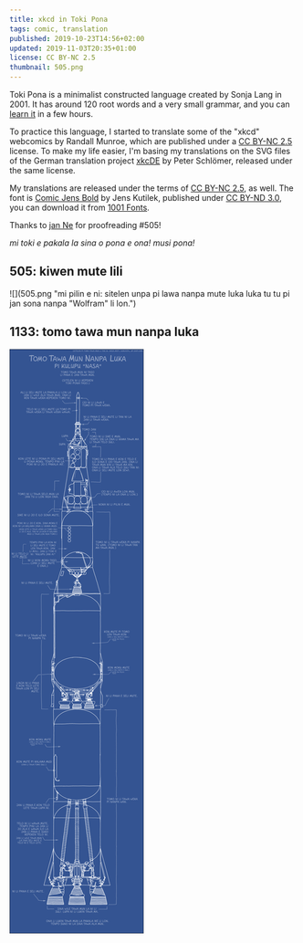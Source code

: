 ```yaml
---
title: xkcd in Toki Pona
tags: comic, translation
published: 2019-10-23T14:56+02:00
updated: 2019-11-03T20:35+01:00
license: CC BY-NC 2.5
thumbnail: 505.png
---
```


Toki Pona is a minimalist constructed language created by Sonja Lang in 2001. It has around 120 root words and a very small grammar, and you can [learn it](http://tokipona.net/tp/janpije/okamasona.php) in a few hours.

To practice this language, I started to translate some of the "xkcd" webcomics by Randall Munroe, which are published under a [CC BY-NC 2.5](http://creativecommons.org/licenses/by-nc/2.5/) license. To make my life easier, I'm basing my translations on the SVG files of the German translation project [xkcDE](https://xkcde.dapete.net/about/) by Peter Schlömer, released under the same license.

My translations are released under the terms of [CC BY-NC 2.5](http://creativecommons.org/licenses/by-nc/2.5/), as well. The font is [Comic Jens Bold](https://www.kutilek.de/comic-jens/free) by Jens Kutilek, published under [CC BY-ND 3.0](http://creativecommons.org/licenses/by-nd/3.0/), you can download it from [1001 Fonts](https://www.1001fonts.com/comic-jens-font.html).

Thanks to [jan Ne](https://twitter.com/nena_esun) for proofreading #505!

*mi toki e pakala la sina o pona e ona! musi pona!*

<h2 id="505">505: kiwen mute lili</h2>

![](505.png "mi pilin e ni: sitelen unpa pi lawa nanpa mute luka luka tu tu pi jan sona nanpa "Wolfram" li lon.")

<h2 id="1133">1133: tomo tawa mun nanpa luka</h2>

![](1133.png "pakala ike ante li ni: sina tawa mun. tomo nanpa tu li tawa weka nanpa wan. tan ni la sina tawa ala mun lon tenpo suno ni. ken la sina tawa mun lon tenpo ala.")
